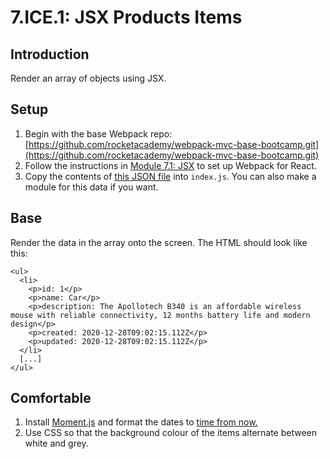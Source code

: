 # 7.ICE.1: JSX Products Items

## Introduction

Render an array of objects using JSX.

## Setup

1. Begin with the base Webpack repo: [https://github.com/rocketacademy/webpack-mvc-base-bootcamp.git](https://github.com/rocketacademy/webpack-mvc-base-bootcamp.git)
2. Follow the instructions in [Module 7.1: JSX](../../../Module4/7-react/7.1-jsx-intro#setup) to set up Webpack for React.
3. Copy the contents of [this JSON file](https://raw.githubusercontent.com/rocketacademy/bootcamp-docs/master/fixture-data/products.json) into `index.js`. You can also make a module for this data if you want.

## Base

Render the data in the array onto the screen. The HTML should look like this:

```markup
<ul>
  <li>
    <p>id: 1</p>
    <p>name: Car</p>
    <p>description: The Apollotech B340 is an affordable wireless mouse with reliable connectivity, 12 months battery life and modern design</p>
    <p>created: 2020-12-28T09:02:15.112Z</p>
    <p>updated: 2020-12-28T09:02:15.112Z</p>
  </li>
  [...]
</ul>
```

## Comfortable

1. Install [Moment.js](https://www.npmjs.com/package/moment) and format the dates to [time from now.](https://momentjs.com/docs/#/displaying/fromnow/)
2. Use CSS so that the background colour of the items alternate between white and grey.
